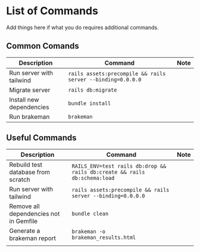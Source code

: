 # List of Commands
Add things here if what you do requires additional commands.

## Common Comands
| Description | Command | Note |
| -------- | ------- | ------- |
| Run server with tailwind | `rails assets:precompile && rails server --binding=0.0.0.0` |
| Migrate server | `rails db:migrate` |
| Install new dependencies | `bundle install` |
| Run brakeman | `brakeman` |

## Useful Commands
| Description | Command | Note |
| -------- | ------- | ------- |
| Rebuild test database from scratch  | `RAILS_ENV=test rails db:drop && rails db:create && rails db:schema:load` |
| Run server with tailwind | `rails assets:precompile && rails server --binding=0.0.0.0` |
| Remove all dependencies not in Gemfile | `bundle clean` |
| Generate a brakeman report | `brakeman -o brakeman_results.html` |
|  |  |
